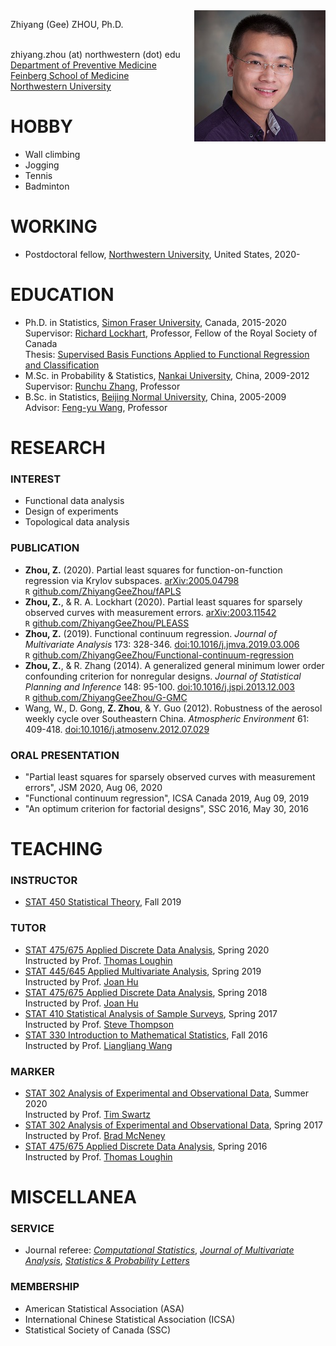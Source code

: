 <img align="right" src="https://raw.githubusercontent.com/ZhiyangGeeZhou/ZhiyangGeeZhou.github.io/master/img/Zhiyang.png"/>

Zhiyang (Gee) ZHOU, Ph.D.
<a href="attach/Pronunciation.m4a" title="Pronunciation of My Name" target="_blank"><i class="fa fa-volume-up" aria-hidden="true"></i></a>
<!--- <a href="https://www.sfu.ca/~zza115/" title="Home Page"><i class="fas fa-house-user fa-lg" aria-hidden="true"></i></a> -->
<a href="https://www.linkedin.com/in/zhiyangzhou" title="LinkedIn"><i class="fab fa-linkedin fa-lg" aria-hidden="true"></i></a>
<a href="https://www.researchgate.net/profile/Zhiyang_Zhou2" title="ResearchGate"><i class="fab fa-researchgate fa-lg" aria-hidden="true"></i></a>
<a href="https://orcid.org/0000-0002-3722-9808" title="ORCID"><i class="fab fa-orcid fa-lg" aria-hidden="true"></i></a>
<a href="https://www.mendeley.com/profiles/zhiyang-zhou/" title="Mendeley"><i class="fab fa-mendeley fa-lg" aria-hidden="true"></i></a>  
zhiyang.zhou (at) northwestern (dot) edu  
[Department of Preventive Medicine](https://www.preventivemedicine.northwestern.edu/)
[Feinberg School of Medicine](https://www.feinberg.northwestern.edu/)  
[Northwestern University](https://www.northwestern.edu/)

# HOBBY

- Wall climbing
- Jogging
- Tennis
- Badminton

# WORKING

- Postdoctoral fellow, [Northwestern University](https://www.northwestern.edu/), United States, 2020-

# EDUCATION

- Ph.D. in Statistics, [Simon Fraser University](https://www.sfu.ca/), Canada, 2015-2020  
Supervisor: [Richard Lockhart](https://www.stat.sfu.ca/~lockhart/), Professor, Fellow of the Royal Society of Canada  
Thesis: [Supervised Basis Functions Applied to Functional Regression and Classification](https://github.com/ZhiyangGeeZhou/ZhiyangGeeZhou.github.io/blob/master/ZhiyangZhouSummer2020.pdf)
- M.Sc. in Probability & Statistics, [Nankai University](https://en.nankai.edu.cn/), China, 2009-2012  
Supervisor: [Runchu Zhang](http://222.30.48.141/~rczhang/), Professor
- B.Sc. in Statistics, [Beijing Normal University](https://english.bnu.edu.cn/), China, 2005-2009  
Advisor: [Feng-yu Wang](https://www.swansea.ac.uk/staff/science/maths/f.y.wang/), Professor

# RESEARCH

### INTEREST

- Functional data analysis
- Design of experiments
- Topological data analysis

### PUBLICATION

- **Zhou, Z.** (2020). Partial least squares for function-on-function regression via Krylov subspaces.
[arXiv:2005.04798](https://arxiv.org/abs/2005.04798)  
`R` [github.com/ZhiyangGeeZhou/fAPLS](https://github.com/ZhiyangGeeZhou/fAPLS)
- **Zhou, Z.**, & R. A. Lockhart (2020). Partial least squares for sparsely observed curves with measurement errors.
[arXiv:2003.11542](https://arxiv.org/abs/2003.11542)  
`R` [github.com/ZhiyangGeeZhou/PLEASS](https://github.com/ZhiyangGeeZhou/PLEASS)
- **Zhou, Z.** (2019). Functional continuum regression.
_Journal of Multivariate Analysis_ 173: 328-346.
[doi:10.1016/j.jmva.2019.03.006](https://dx.doi.org/10.1016/j.jmva.2019.03.006)  
`R` [github.com/ZhiyangGeeZhou/Functional-continuum-regression](https://github.com/ZhiyangGeeZhou/Functional-continuum-regression)
- **Zhou, Z.**, & R. Zhang (2014). A generalized general minimum lower order confounding criterion for nonregular designs.
_Journal of Statistical Planning and Inference_ 148: 95-100.
[doi:10.1016/j.jspi.2013.12.003](https://dx.doi.org/10.1016/j.jspi.2013.12.003)  
`R` [github.com/ZhiyangGeeZhou/G-GMC](https://github.com/ZhiyangGeeZhou/G-GMC)
- Wang, W., D. Gong, **Z. Zhou**, & Y. Guo (2012). Robustness of the aerosol weekly cycle over Southeastern China.
_Atmospheric Environment_ 61: 409-418.
[doi:10.1016/j.atmosenv.2012.07.029](https://dx.doi.org/10.1016/j.atmosenv.2012.07.029)

### ORAL PRESENTATION

- "Partial least squares for sparsely observed curves with measurement errors", JSM 2020, Aug 06, 2020
- "Functional continuum regression", ICSA Canada 2019, Aug 09, 2019
- "An optimum criterion for factorial designs", SSC 2016, May 30, 2016

# TEACHING

### INSTRUCTOR

- [STAT 450 Statistical Theory](https://www.sfu.ca/outlines.html?2019/fall/stat/450/d100), Fall 2019

### TUTOR

- [STAT 475/675 Applied Discrete Data Analysis](https://www.sfu.ca/outlines.html?2020/spring/stat/475/d100),
Spring 2020  
Instructed by Prof. [Thomas Loughin](https://www.stat.sfu.ca/~tloughin/STATPAGE.html)
- [STAT 445/645 Applied Multivariate Analysis](https://www.sfu.ca/outlines.html?2019/spring/stat/445/e100),
Spring 2019  
Instructed by Prof. [Joan Hu](https://www.stat.sfu.ca/~joanh/)
- [STAT 475/675 Applied Discrete Data Analysis](https://www.sfu.ca/outlines.html?2018/spring/stat/475/d100),
Spring 2018  
Instructed by Prof. [Joan Hu](https://www.stat.sfu.ca/~joanh/)
- [STAT 410 Statistical Analysis of Sample Surveys](https://www.sfu.ca/outlines.html?2017/spring/stat/410/d100),
Spring 2017  
Instructed by Prof. [Steve Thompson](https://www.stat.sfu.ca/~thompson/)
- [STAT 330 Introduction to Mathematical Statistics](https://www.sfu.ca/outlines.html?2016/fall/stat/330/d100),
Fall 2016  
Instructed by Prof. [Liangliang Wang](https://www.stat.sfu.ca/~lwa68/)

### MARKER

- [STAT 302 Analysis of Experimental and Observational Data](https://www.sfu.ca/outlines.html?2020/summer/stat/302/d100), 
Summer 2020  
Instructed by Prof. [Tim Swartz](https://www.stat.sfu.ca/~tim/)
- [STAT 302 Analysis of Experimental and Observational Data](https://www.sfu.ca/outlines.html?2017/spring/stat/302/d100), 
Spring 2017  
Instructed by Prof. [Brad McNeney](https://www.stat.sfu.ca/~mcneney/)
- [STAT 475/675 Applied Discrete Data Analysis](https://www.sfu.ca/outlines.html?2016/spring/stat/475/d100),
Spring 2016  
Instructed by Prof. [Thomas Loughin](https://www.stat.sfu.ca/~tloughin/STATPAGE.html)

# MISCELLANEA

### SERVICE

- Journal referee: 
[_Computational Statistics_](https://www.springer.com/journal/180), 
[_Journal of Multivariate Analysis_](https://www.journals.elsevier.com/journal-of-multivariate-analysis/),
[_Statistics & Probability Letters_](https://www.journals.elsevier.com/statistics-and-probability-letters/)
    
### MEMBERSHIP

- American Statistical Association (ASA)
- International Chinese Statistical Association (ICSA)
- Statistical Society of Canada (SSC)

<head> 
    <script src="https://use.fontawesome.com/releases/v5.13.0/js/all.js" data-auto-add-css="false"></script>
</head> 
<link rel="stylesheet" href="https://use.fontawesome.com/releases/v5.13.0/css/svg-with-js.css">
